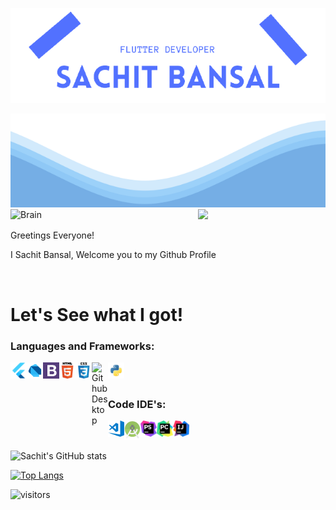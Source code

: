 <p align="center">
  <img src="https://github.com/Sachitbansal/Sachitbansal/blob/main/name-logo%20(1).png" width="auto" height="auto">
</p>	
<img src="https://raw.githubusercontent.com/fredgrott/FredGrott/gh-pages/waves.svg" width="100%" height="150">

<img align="left" alt="Brain" width="300" src="https://i.giphy.com/media/26tn33aiTi1jkl6H6/200w.webp">
<br>
  <img src="https://github.com/vimalverma558/vimalverma558/blob/v2/img/hello.gif" width="20%">

Greetings Everyone!
         <br />

I Sachit Bansal, Welcome you to my Github Profile

<br/>

# Let's See what I got!

### Languages and Frameworks:
<img align="left" alt="Flutter" width="26px" src="https://github.com/Sachitbansal/Sachitbansal/blob/main/flutter.png" />
<img align="left" alt="Dart" width="26px" src="https://github.com/Sachitbansal/Sachitbansal/blob/main/dart-new.png" />
<img align="left" alt="Bootstrap" width="26px" src="https://github.com/Sachitbansal/Sachitbansal/blob/main/bootsstrap.png" />
<img align="left" alt="HTML5" width="26px" src="https://raw.githubusercontent.com/github/explore/80688e429a7d4ef2fca1e82350fe8e3517d3494d/topics/html/html.png" />
<img align="left" alt="CSS3" width="26px" src="https://raw.githubusercontent.com/github/explore/80688e429a7d4ef2fca1e82350fe8e3517d3494d/topics/css/css.png" />
<img align="left" alt="Github Desktop" width="26px" src="https://dl2.macupdate.com/images/icons256/39062.png?d=1522354604" />
<img align="left" alt="Python" width="26px" src="https://raw.githubusercontent.com/github/explore/80688e429a7d4ef2fca1e82350fe8e3517d3494d/topics/python/python.png" />

<br>
<br>

### Code IDE's:
<img align="left" alt="Visual Studio Code" width="26px" src="https://raw.githubusercontent.com/github/explore/80688e429a7d4ef2fca1e82350fe8e3517d3494d/topics/visual-studio-code/visual-studio-code.png" />
<img align="left" alt="Android" width="26px" src="https://github.com/Sachitbansal/Sachitbansal/blob/main/android.png" />
<img align="left" alt="PHPStorm" width="26px" src="https://github.com/Sachitbansal/Sachitbansal/blob/main/phpstorm.png" />
<img align="left" alt="Pycharm" width="26px" src="https://github.com/Sachitbansal/Sachitbansal/blob/main/pycharm.png" />
<img align="left" alt="Intelij" width="26px" src="https://github.com/Sachitbansal/Sachitbansal/blob/main/intelijidea.png" />

<br />
<br>

![Sachit's GitHub stats](https://github-readme-stats.vercel.app/api?username=Sachitbansal&show_icons=true&bg_color=3,10749c,109c8b&text_color=defffb&title_color=defdff&icon_color=defdff)


[![Top Langs](https://github-readme-stats.vercel.app/api/top-langs/?username=Sachitbansal&layout=compact&show_icons=true&include_all_commits=true&bg_color=2,6fe8a4,87ffbb&text_color=4b6b59&title_color=4b6b59&icon_color=4b6b59&theme=graywhite)](https://github.com/Sachitbansal/github-readme-stats)

![visitors](https://visitor-badge.glitch.me/badge?page_id=Sachitbansal.visitor-badge)
 

